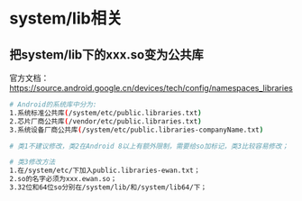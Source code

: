 # system/lib相关

## 把system/lib下的xxx.so变为公共库

官方文档：https://source.android.google.cn/devices/tech/config/namespaces_libraries

```bash
# Android的系统库中分为: 
1.系统标准公共库(/system/etc/public.libraries.txt)
2.芯片厂商公共库(/vendor/etc/public.libraries.txt)
3.系统设备厂商公共库(/system/etc/public.libraries-companyName.txt)

# 类1不建议修改，类2在Android 8以上有额外限制，需要给so加标记，类3比较容易修改；

# 类3修改方法
1.在/system/etc/下加入public.libraries-ewan.txt；
2.so的名字必须为xxx.ewan.so；
3.32位和64位so分别在/system/lib/和/system/lib64/下；
```

